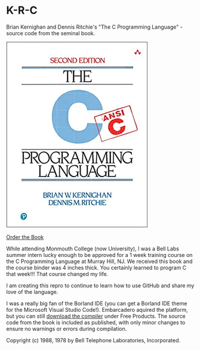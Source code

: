 # K-R-C
Brian Kernighan and Dennis Ritchie's "The C Programming Language" - source code from the seminal book.

![K&R Book](/images/KandRBook.jpg)

[Order the Book](https://www.amazon.com/Programming-Language-2nd-Brian-Kernighan/dp/0131103628/ref=sr_1_1?crid=1RBGDA44BF6Y9&keywords=the+c+programming+language&qid=1680660793&sprefix=the+c+%5Bpr%2Caps%2C154&sr=8-1)

While attending Monmouth College (now University), I was a Bell Labs summer intern lucky enough to be approved for a 1 week training course on the C Programming Language at Murray Hill, NJ. We received this book and the course binder was 4 inches thick. You certainly learned to program C that week!!!  That course changed my life.

I am creating this repro to continue to learn how to use GitHub and share my love of the language.

I was a really big fan of the Borland IDE (you can get a Borland IDE theme for the Microsoft Visual Studio Code!).  Embarcadero aquired the platform, but you can still [download the compiler](https://www.embarcadero.com/free-tools/ccompiler) under Free Products. The source code from the book is included as published, with only minor changes to ensure no warnings or errors during compilation.

Copyright (c) 1988, 1978 by Bell Telephone Laboratories, Incorporated.
